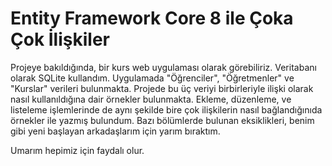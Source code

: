 # Entity Framework Core 8 ile Çoka Çok İlişkiler

Projeye bakıldığında, bir kurs web uygulaması olarak görebiliriz. Veritabanı olarak SQLite kullandım. Uygulamada "Öğrenciler", "Öğretmenler" ve "Kurslar" verileri bulunmakta. Projede bu üç veriyi birbirleriyle ilişki olarak nasıl kullanıldığına dair örnekler bulunmakta. Ekleme, düzenleme, ve listeleme işlemlerinde de aynı şekilde bire çok ilişkilerin nasıl bağlandığınıda örnekler ile yazmış bulundum. Bazı bölümlerde bulunan eksiklikleri, benim gibi yeni başlayan arkadaşlarım için yarım bıraktım. 

Umarım hepimiz için faydalı olur. 
